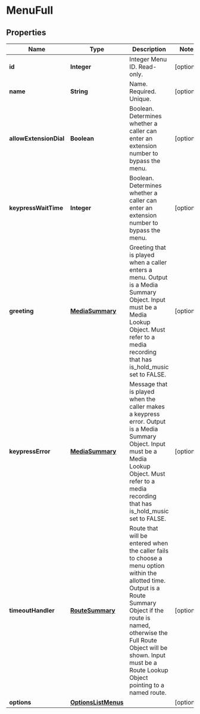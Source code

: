 
# MenuFull

## Properties
Name | Type | Description | Notes
------------ | ------------- | ------------- | -------------
**id** | **Integer** | Integer Menu ID. Read-only. |  [optional]
**name** | **String** | Name. Required. Unique. |  [optional]
**allowExtensionDial** | **Boolean** | Boolean. Determines whether a caller can enter an extension number to bypass the menu. |  [optional]
**keypressWaitTime** | **Integer** | Boolean. Determines whether a caller can enter an extension number to bypass the menu. |  [optional]
**greeting** | [**MediaSummary**](MediaSummary.md) | Greeting that is played when a caller enters a menu. Output is a Media Summary Object. Input must be a Media Lookup Object. Must refer to a media recording that has is_hold_music set to FALSE. |  [optional]
**keypressError** | [**MediaSummary**](MediaSummary.md) | Message that is played when the caller makes a keypress error. Output is a Media Summary Object. Input must be a Media Lookup Object. Must refer to a media recording that has is_hold_music set to FALSE. |  [optional]
**timeoutHandler** | [**RouteSummary**](RouteSummary.md) | Route that will be entered when the caller fails to choose a menu option within the allotted time. Output is a Route Summary Object if the route is named, otherwise the Full Route Object will be shown. Input must be a Route Lookup Object pointing to a named route. |  [optional]
**options** | [**OptionsListMenus**](OptionsListMenus.md) |  |  [optional]



